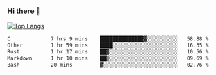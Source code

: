 ### Hi there 👋

<!--
**3Xpl0it3r/3Xpl0it3r** is a ✨ _special_ ✨ repository because its `README.md` (this file) appears on your GitHub profile.

Here are some ideas to get you started:

- 🔭 I’m currently working on ...
- 🌱 I’m currently learning ...
- 👯 I’m looking to collaborate on ...
- 🤔 I’m looking for help with ...
- 💬 Ask me about ...
- 📫 How to reach me: ...
- 😄 Pronouns: ...
- ⚡ Fun fact: ...
-->


[![Top Langs](https://github-readme-stats.vercel.app/api/top-langs/?username=3Xpl0it3r&layout=compact)](https://github.com/3Xpl0it3r/3Xpl0it3r)

<!--START_SECTION:waka-->

```txt
C             7 hrs 9 mins    ██████████████▓░░░░░░░░░░   58.88 %
Other         1 hr 59 mins    ████░░░░░░░░░░░░░░░░░░░░░   16.35 %
Rust          1 hr 17 mins    ██▓░░░░░░░░░░░░░░░░░░░░░░   10.56 %
Markdown      1 hr 10 mins    ██▒░░░░░░░░░░░░░░░░░░░░░░   09.69 %
Bash          20 mins         ▓░░░░░░░░░░░░░░░░░░░░░░░░   02.76 %
```

<!--END_SECTION:waka-->
